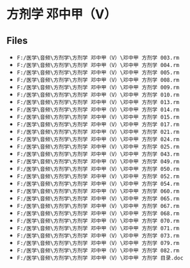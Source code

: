 # 方剂学 邓中甲（V）

## Files

- `F:/医学\音频\方剂学\方剂学 邓中甲（V）\邓中甲 方剂学 003.rm`
- `F:/医学\音频\方剂学\方剂学 邓中甲（V）\邓中甲 方剂学 004.rm`
- `F:/医学\音频\方剂学\方剂学 邓中甲（V）\邓中甲 方剂学 005.rm`
- `F:/医学\音频\方剂学\方剂学 邓中甲（V）\邓中甲 方剂学 008.rm`
- `F:/医学\音频\方剂学\方剂学 邓中甲（V）\邓中甲 方剂学 009.rm`
- `F:/医学\音频\方剂学\方剂学 邓中甲（V）\邓中甲 方剂学 010.rm`
- `F:/医学\音频\方剂学\方剂学 邓中甲（V）\邓中甲 方剂学 013.rm`
- `F:/医学\音频\方剂学\方剂学 邓中甲（V）\邓中甲 方剂学 014.rm`
- `F:/医学\音频\方剂学\方剂学 邓中甲（V）\邓中甲 方剂学 015.rm`
- `F:/医学\音频\方剂学\方剂学 邓中甲（V）\邓中甲 方剂学 017.rm`
- `F:/医学\音频\方剂学\方剂学 邓中甲（V）\邓中甲 方剂学 021.rm`
- `F:/医学\音频\方剂学\方剂学 邓中甲（V）\邓中甲 方剂学 024.rm`
- `F:/医学\音频\方剂学\方剂学 邓中甲（V）\邓中甲 方剂学 025.rm`
- `F:/医学\音频\方剂学\方剂学 邓中甲（V）\邓中甲 方剂学 043.rm`
- `F:/医学\音频\方剂学\方剂学 邓中甲（V）\邓中甲 方剂学 049.rm`
- `F:/医学\音频\方剂学\方剂学 邓中甲（V）\邓中甲 方剂学 050.rm`
- `F:/医学\音频\方剂学\方剂学 邓中甲（V）\邓中甲 方剂学 052.rm`
- `F:/医学\音频\方剂学\方剂学 邓中甲（V）\邓中甲 方剂学 054.rm`
- `F:/医学\音频\方剂学\方剂学 邓中甲（V）\邓中甲 方剂学 060.rm`
- `F:/医学\音频\方剂学\方剂学 邓中甲（V）\邓中甲 方剂学 065.rm`
- `F:/医学\音频\方剂学\方剂学 邓中甲（V）\邓中甲 方剂学 067.rm`
- `F:/医学\音频\方剂学\方剂学 邓中甲（V）\邓中甲 方剂学 068.rm`
- `F:/医学\音频\方剂学\方剂学 邓中甲（V）\邓中甲 方剂学 070.rm`
- `F:/医学\音频\方剂学\方剂学 邓中甲（V）\邓中甲 方剂学 071.rm`
- `F:/医学\音频\方剂学\方剂学 邓中甲（V）\邓中甲 方剂学 073.rm`
- `F:/医学\音频\方剂学\方剂学 邓中甲（V）\邓中甲 方剂学 079.rm`
- `F:/医学\音频\方剂学\方剂学 邓中甲（V）\邓中甲 方剂学 082.rm`
- `F:/医学\音频\方剂学\方剂学 邓中甲（V）\邓中甲 方剂学 目录.doc`
